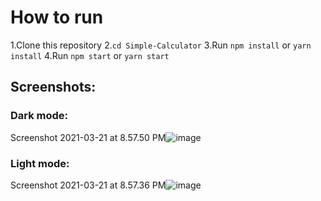# How to run
1.Clone this repository
2.`cd Simple-Calculator`
3.Run `npm install` or `yarn install`
4.Run `npm start` or `yarn start`

## Screenshots:
### Dark mode:
Screenshot 2021-03-21 at 8.57.50 PM![image](https://user-images.githubusercontent.com/37910630/111910626-2a03a780-8a88-11eb-9d0f-a0252f78f0d3.png)

### Light mode:
Screenshot 2021-03-21 at 8.57.36 PM![image](https://user-images.githubusercontent.com/37910630/111910633-312ab580-8a88-11eb-810c-a146d092f4cf.png)
